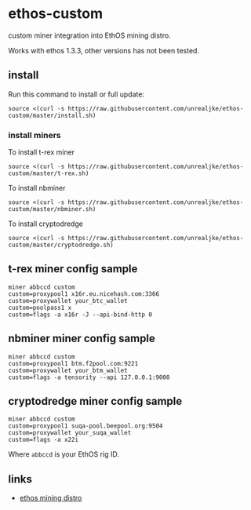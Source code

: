 # ethos-custom
custom miner integration into EthOS mining distro.

Works with ethos 1.3.3, other versions has not been tested.

## install

Run this command to install or full update:
```
source <(curl -s https://raw.githubusercontent.com/unrealjke/ethos-custom/master/install.sh)
```
### install miners
To install t-rex miner
```
source <(curl -s https://raw.githubusercontent.com/unrealjke/ethos-custom/master/t-rex.sh)
```
To install nbminer
```
source <(curl -s https://raw.githubusercontent.com/unrealjke/ethos-custom/master/nbminer.sh)
```
To install cryptodredge
```
source <(curl -s https://raw.githubusercontent.com/unrealjke/ethos-custom/master/cryptodredge.sh)
```

## t-rex miner config sample
```
miner abbccd custom
custom=proxypool1 x16r.eu.nicehash.com:3366
custom=proxywallet your_btc_wallet
custom=poolpass1 x
custom=flags -a x16r -J --api-bind-http 0
```
## nbminer miner config sample
```
miner abbccd custom
custom=proxypool1 btm.f2pool.com:9221
custom=proxywallet your_btm_wallet
custom=flags -a tensority --api 127.0.0.1:9000
```
## cryptodredge miner config sample
```
miner abbccd custom
custom=proxypool1 suqa-pool.beepool.org:9504
custom=proxywallet your_suqa_wallet
custom=flags -a x22i
```
Where ```abbccd``` is your EthOS rig ID.

## links

 * [ethos mining distro](http://ethosdistro.com)
